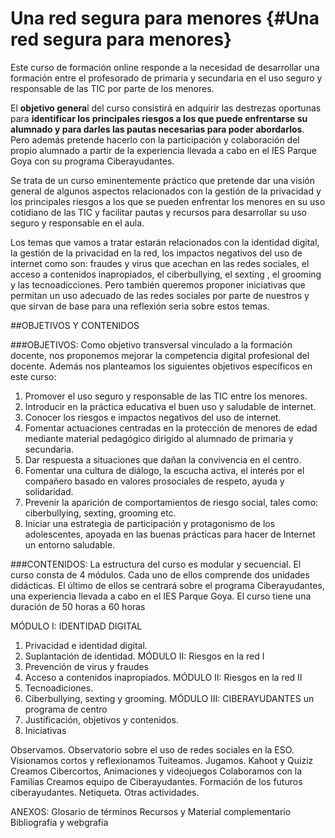 # Una red segura para menores {#Una red segura para menores}


Este curso de formación online responde a la necesidad de desarrollar una formación entre el profesorado de primaria y secundaria en el uso seguro y responsable de las TIC por parte de los menores. 

El **objetivo genera**l del curso consistirá en adquirir las destrezas oportunas  para **identificar los principales riesgos a los que puede enfrentarse su alumnado y para darles las pautas necesarias para poder abordarlos**. Pero además pretende hacerlo con la participación y colaboración del propio alumnado a partir de la experiencia llevada a cabo en el IES Parque Goya con su programa Ciberayudantes.

Se trata de un curso eminentemente práctico que pretende dar una visión general de algunos aspectos relacionados con la gestión de la privacidad y los principales riesgos a los que se pueden enfrentar los menores en su uso cotidiano de las TIC y facilitar pautas y recursos para desarrollar su uso seguro y responsable en el aula.

Los temas que vamos a tratar estarán relacionados con la identidad digital, la gestión de la privacidad en la red, los impactos negativos del uso de internet como son: fraudes y virus que acechan en las redes sociales, el acceso a contenidos inapropiados, el ciberbullying, el sexting , el grooming y las tecnoadicciones. Pero también queremos proponer iniciativas que permitan un uso adecuado de las redes sociales por parte de nuestros y que sirvan de base para una reflexión seria sobre estos temas. 

##OBJETIVOS Y CONTENIDOS

###OBJETIVOS:
Como objetivo transversal vinculado a la formación docente, nos proponemos mejorar la competencia digital profesional del docente.
Además nos planteamos los siguientes objetivos específicos en este curso:
1. Promover el uso seguro y responsable de las TIC entre los menores.
2. Introducir en la práctica educativa el buen uso y saludable de internet.
3. Conocer los riesgos e impactos negativos del uso de internet.
4. Fomentar actuaciones centradas en la protección de menores de edad mediante material pedagógico dirigido al alumnado de primaria y secundaria.
5. Dar respuesta a  situaciones que dañan la convivencia en el centro.
6. Fomentar una cultura de diálogo, la escucha activa, el interés por el compañero  basado en valores prosociales de respeto, ayuda y solidaridad. 
7. Prevenir la aparición de comportamientos de riesgo social, tales como:  ciberbullying, sexting, grooming etc.
8. Iniciar una estrategia de participación y protagonismo de los adolescentes, apoyada en las buenas prácticas para hacer de Internet un entorno saludable.  

###CONTENIDOS:
La estructura del curso es modular y secuencial. El curso consta de 4 módulos. Cada uno de ellos comprende dos unidades didácticas. El último de ellos se centrará sobre el programa Ciberayudantes, una experiencia llevada a cabo en el IES Parque Goya.
El curso tiene una duración de 50 horas a 60 horas 

MÓDULO I: IDENTIDAD DIGITAL
1. Privacidad e identidad digital.
2. Suplantación de identidad.
MÓDULO II: Riesgos en la red I
3. Prevención de virus y fraudes
4. Acceso a contenidos inapropiados.
MÓDULO II: Riesgos en la red II
5. Tecnoadiciones.
6. Ciberbullying, sexting y grooming.
MÓDULO III: CIBERAYUDANTES un programa de centro
7. Justificación, objetivos y contenidos.
8. Iniciativas

Observamos. Observatorio sobre el uso de redes sociales en la ESO.
Visionamos cortos y reflexionamos
Tuiteamos.
Jugamos. Kahoot y Quiziz
Creamos Cibercortos, Animaciones y videojuegos
Colaboramos con la Familias
Creamos equipo de Ciberayudantes. Formación de los futuros ciberayudantes.
Netiqueta.
Otras actividades.

ANEXOS:
Glosario de términos
Recursos y Material complementario
Bibliografía y webgrafía